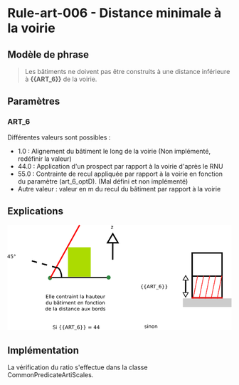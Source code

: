 # Rule-art-006 -  Distance minimale à la voirie

## Modèle de phrase

> Les bâtiments ne doivent pas être construits à une distance inférieure à **{{ART_6}}** de la voirie.

## Paramètres

### ART_6

Différentes valeurs sont possibles :
- 1.0 : Alignement du bâtiment le long de la voirie (Non implémenté, redéfinir la valeur)
- 44.0 : Application d'un prospect par rapport à la voirie d'après le RNU
- 55.0 : Contrainte de recul appliquée par rapport à la voirie en fonction du paramètre (art_6_optD). (Mal défini et non implémenté)
- Autre valeur : valeur en m du recul du bâtiment par rapport à la voirie


## Explications


![Image illustrant le recul par rapport à la voirie](img/rule-art-006.png)

## Implémentation

La vérification du ratio s'effectue dans la classe CommonPredicateArtiScales.

